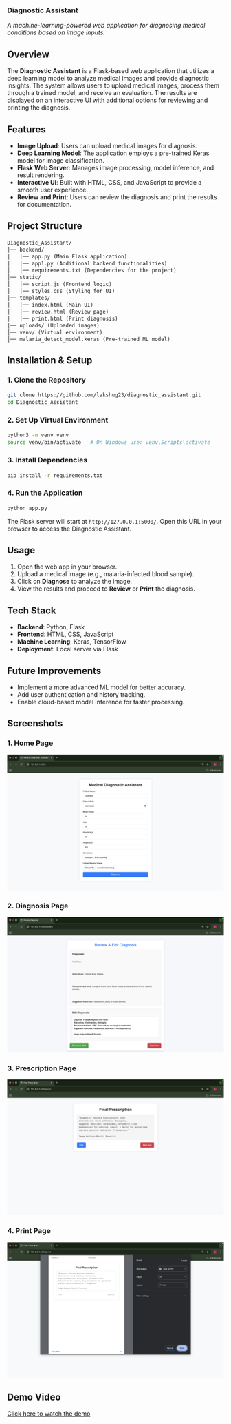 ### **Diagnostic Assistant**  
*A machine-learning-powered web application for diagnosing medical conditions based on image inputs.*  

## **Overview**  
The **Diagnostic Assistant** is a Flask-based web application that utilizes a deep learning model to analyze medical images and provide diagnostic insights. The system allows users to upload medical images, process them through a trained model, and receive an evaluation. The results are displayed on an interactive UI with additional options for reviewing and printing the diagnosis.  

## **Features**  
- **Image Upload**: Users can upload medical images for diagnosis.  
- **Deep Learning Model**: The application employs a pre-trained Keras model for image classification.  
- **Flask Web Server**: Manages image processing, model inference, and result rendering.  
- **Interactive UI**: Built with HTML, CSS, and JavaScript to provide a smooth user experience.  
- **Review and Print**: Users can review the diagnosis and print the results for documentation.  

## **Project Structure**  
```
Diagnostic_Assistant/
│── backend/  
│   │── app.py (Main Flask application)  
│   │── app1.py (Additional backend functionalities)  
│   │── requirements.txt (Dependencies for the project)  
│── static/  
│   │── script.js (Frontend logic)  
│   │── styles.css (Styling for UI)  
│── templates/  
│   │── index.html (Main UI)  
│   │── review.html (Review page)  
│   │── print.html (Print diagnosis)  
│── uploads/ (Uploaded images)  
│── venv/ (Virtual environment)  
│── malaria_detect_model.keras (Pre-trained ML model)  
```

## **Installation & Setup**  
### **1. Clone the Repository**  
```bash
git clone https://github.com/lakshug23/diagnostic_assistant.git
cd Diagnostic_Assistant
```

### **2. Set Up Virtual Environment**  
```bash
python3 -m venv venv
source venv/bin/activate   # On Windows use: venv\Scripts\activate
```

### **3. Install Dependencies**  
```bash
pip install -r requirements.txt
```

### **4. Run the Application**  
```bash
python app.py
```
The Flask server will start at `http://127.0.0.1:5000/`. Open this URL in your browser to access the Diagnostic Assistant.

## **Usage**  
1. Open the web app in your browser.  
2. Upload a medical image (e.g., malaria-infected blood sample).  
3. Click on **Diagnose** to analyze the image.  
4. View the results and proceed to **Review** or **Print** the diagnosis.  

## **Tech Stack**  
- **Backend**: Python, Flask  
- **Frontend**: HTML, CSS, JavaScript  
- **Machine Learning**: Keras, TensorFlow  
- **Deployment**: Local server via Flask  

## **Future Improvements**  
- Implement a more advanced ML model for better accuracy.  
- Add user authentication and history tracking.  
- Enable cloud-based model inference for faster processing.  

## **Screenshots**  
### **1. Home Page**  
![Home Page](backend/screenshots/HomePage.png)  

### **2. Diagnosis Page**  
![Diagnosis Page](backend/screenshots/Review.png)  

### **3. Prescription Page**  
![Prescription Page](backend/screenshots/Prescription.png)  

### **4. Print Page**  
![Print Prescription Page](backend/screenshots/PrintPrescription.png)  

## Demo Video  
[Click here to watch the demo](backend/assets/demo.mp4)